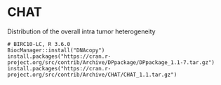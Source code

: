 # CHAT
Distribution of the overall intra tumor heterogeneity 

```
# BIRC10-LC, R 3.6.0
BiocManager::install("DNAcopy")
install.packages("https://cran.r-project.org/src/contrib/Archive/DPpackage/DPpackage_1.1-7.tar.gz")
install.packages("https://cran.r-project.org/src/contrib/Archive/CHAT/CHAT_1.1.tar.gz")
```


